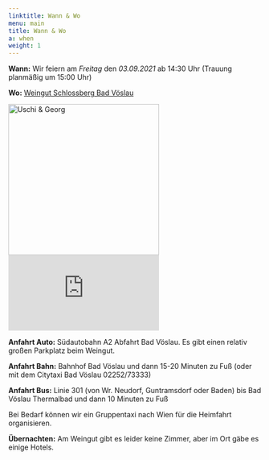 ```yaml
---
linktitle: Wann & Wo
menu: main
title: Wann & Wo
a: when
weight: 1
---
```


**Wann:** Wir feiern am _Freitag_ den _03.09.2021_ ab 14:30 Uhr (Trauung planm&auml;&szlig;ig um 15:00 Uhr)

**Wo:** <a href="http://www.weingutschlossberg.at">Weingut Schlossberg Bad V&ouml;slau</a> 

<div>
<img src="img/schlossberg.jpg" alt="Uschi & Georg" class="imgloc" width="300"/>
<!-- ![](img/schlossberg.jpg ) -->

<div class="gmaps">
<iframe src="https://www.google.com/maps/embed?pb=!1m14!1m8!1m3!1d10683.616072315046!2d16.204563!3d47.976914!3m2!1i1024!2i768!4f13.1!3m3!1m2!1s0x0%3A0xdd5fbf9aa153ca74!2sWeingut%20Schlossberg!5e0!3m2!1sen!2sat!4v1605308692469!5m2!1sen!2sat" frameborder="0" allowfullscreen="" aria-hidden="false" tabindex="0"></iframe>
</div>
</div>

**Anfahrt Auto:** S&uuml;dautobahn A2 Abfahrt Bad V&ouml;slau. Es gibt einen relativ gro&szlig;en Parkplatz beim Weingut.

**Anfahrt Bahn:** Bahnhof Bad V&ouml;slau und dann 15-20 Minuten zu Fu&szlig; (oder mit dem Citytaxi Bad V&ouml;slau 02252/73333)

**Anfahrt Bus:** Linie 301 (von Wr. Neudorf, Guntramsdorf oder Baden) bis Bad Vöslau Thermalbad und dann 10 Minuten zu Fu&szlig;

Bei Bedarf k&ouml;nnen wir ein Gruppentaxi nach Wien f&uuml;r die Heimfahrt organisieren.

**&Uuml;bernachten:** Am Weingut gibt es leider keine Zimmer, aber im Ort g&auml;be es einige Hotels.
